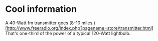 # Cool information

A 40-Watt fm transmitter goes (8-10 miles.)[http://www.freeradio.org/index.php?pagename=store/transmitter.html] That's one-third of the power of a typical 120-Watt lightbulb.
